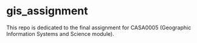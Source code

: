 # gis_assignment

This repo is dedicated to the final assignment for CASA0005 (Geographic Information Systems and Science module).
